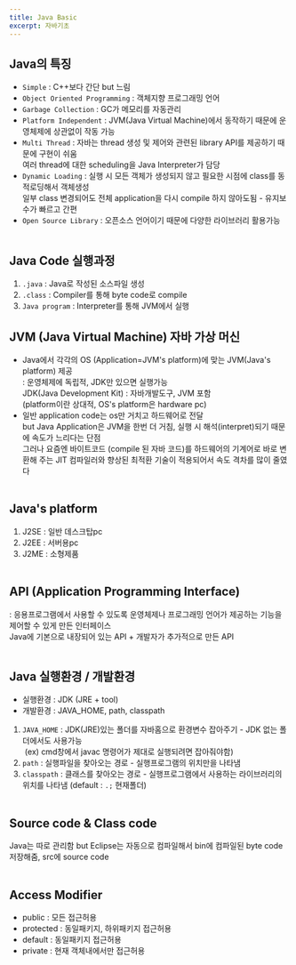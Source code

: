 ```yaml
---
title: Java Basic
excerpt: 자바기초
---
```


## Java의 특징
- `Simple` : C++보다 간단 but 느림
- `Object Oriented Programming` : 객체지향 프로그래밍 언어
- `Garbage Collection` : GC가 메모리를 자동관리
- `Platform Independent` : JVM(Java Virtual Machine)에서 동작하기 때문에 운영체제에 상관없이 작동 가능
- `Multi Thread` : 자바는 thread 생성 및 제어와 관련된 library API를 제공하기 때문에 구현이 쉬움  
   여러 thread에 대한 scheduling을 Java Interpreter가 담당
- `Dynamic Loading` : 실행 시 모든 객체가 생성되지 않고 필요한 시점에 class를 동적로딩해서 객체생성  
   일부 class 변경되어도 전체 application을 다시 compile 하지 않아도됨 - 유지보수가 빠르고 간편
- `Open Source Library` : 오픈소스 언어이기 때문에 다양한 라이브러리 활용가능 <br/><br/>

## Java Code 실행과정
1. `.java` : Java로 작성된 소스파일 생성
2. `.class` : Compiler를 통해 byte code로 compile
3. `Java program` : Interpreter를 통해 JVM에서 실행 <br/>

## JVM (Java Virtual Machine) 자바 가상 머신
- Java에서 각각의 OS (Application=JVM's platform)에 맞는 JVM(Java's platform) 제공  
 : 운영체제에 독립적, JDK만 있으면 실행가능  
JDK(Java Development Kit) : 자바개발도구, JVM 포함  
(platform이란 상대적, OS's platform은 hardware pc)  
- 일반 application code는 os만 거치고 하드웨어로 전달  
but Java Application은 JVM을 한번 더 거침, 실행 시 해석(interpret)되기 때문에 속도가 느리다는 단점  
그러나 요즘엔 바이트코드 (compile 된 자바 코드)를 하드웨어의 기계어로 바로 변환해 주는 JIT 컴파일러와 향상된 최적환 기술이 적용되어서 속도 격차를 많이 줄였다 <br/><br/>

## Java's platform
1. J2SE : 일반 데스크탑pc
2. J2EE : 서버용pc
3. J2ME : 소형제품 <br/><br/>

## API (Application Programming Interface)
: 응용프로그램에서 사용할 수 있도록 운영체제나 프로그래밍 언어가 제공하는 기능을 제어할 수 있게 만든 인터페이스   
Java에 기본으로 내장되어 있는 API + 개발자가 추가적으로 만든 API <br/><br/>

## Java 실행환경 / 개발환경
- 실행환경 : JDK (JRE + tool)
- 개발환경 : JAVA_HOME, path, classpath 
1. `JAVA_HOME` : JDK(JRE)있는 폴더를 자바홈으로 환경변수 잡아주기 - JDK 없는 폴더에서도 사용가능  
&nbsp;(ex) cmd창에서 javac 명령어가 제대로 실행되려면 잡아줘야함)  
3. `path` : 실행파일을 찾아오는 경로 - 실행프로그램의 위치만을 나타냄
4. `classpath` : 클래스를 찾아오는 경로 - 실행프로그램에서 사용하는 라이브러리의 위치를 나타냄 (default : `.;` 현재폴더) <br/><br/>

## Source code & Class code
Java는 따로 관리함 but Eclipse는 자동으로 컴파일해서 bin에 컴파일된 byte code 저장해줌, src에 source code <br/><br/>

## Access Modifier
- public : 모든 접근허용
- protected : 동일패키지, 하위패키지 접근허용
- default : 동일패키지 접근허용
- private : 현재 객체내에서만 접근허용

